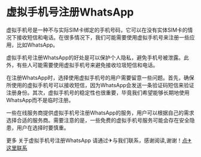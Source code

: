 # 虚拟手机号注册WhatsApp

虚拟手机号是一种不与实际SIM卡绑定的手机号码，它可以在没有实体SIM卡的情况下接收短信和电话。在很多情况下，我们可能需要使用虚拟手机号来注册一些应用，比如WhatsApp。

虚拟手机号注册WhatsApp的好处是可以保护个人隐私，避免手机号被泄露。此外，有些人可能需要使用虚拟手机号来避免接收垃圾短信和电话。

在注册WhatsApp时，选择使用虚拟手机号的用户需要留意一些问题。首先，确保所使用的虚拟手机号可以接收短信，因为WhatsApp会发送一条验证码短信来验证注册身份。其次，虚拟手机号的稳定性也很重要，毕竟我们希望能够长期地使用WhatsApp而不是临时注册。

一些在线服务商提供虚拟手机号注册WhatsApp的服务，用户可以根据自己的需求选择合适的服务商。需要注意的是，一些免费的虚拟手机号服务可能会存在安全隐患，用户在选择时要慎重。

更多 关于虚拟手机号注册WhatsApp 请通过✈与我们联系，感谢阅读,谢谢！[点✈这里联系](https://ww.k02.cc)